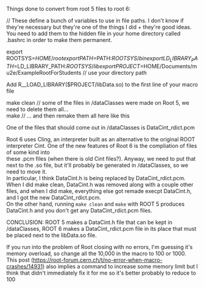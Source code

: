 Things done to convert from root 5 files to root 6:



// These define a bunch of variables to use in file paths. I don't know if they're necessary but they're one of the things I did + they're good ideas. You need to add them to the hidden file in your home directory called .bashrc in order to make them permanent. 

export ROOTSYS=$HOME/root  
export PATH=$PATH:$ROOTSYS/bin  
export LD_LIBRARY_PATH=$LD_LIBRARY_PATH:$ROOTSYS/lib  
export PROJECT=$HOME/Documents/mu2e/ExampleRootForStudents  // use your directory path



Add R__LOAD_LIBRARY($PROJECT/libData.so) to the first line of your macro file  



make clean // some of the files in /dataClasses were made on Root 5, we need to delete them all...  
make // ... and then remake them all here like this

One of the files that should come out in /dataClasses is DataCint_rdict.pcm

Root 6 uses Cling, an interpreter built as an alternative to the original ROOT interpreter Cint. One of the new features of Root 6 is the compliation of files of some kind into   
these .pcm files (when there is old Cint files?). Anyway, we need to put that next to the .so file, but it'll probably be generated in /dataClasses, so we need to move it.  
In particular, I think DataCint.h is being replaced by DataCint_rdict.pcm. When I did make clean, DataCint.h was removed along with a couple other files, and when I did make, everything else got remade execpt DataCint.h, and I got the new DataCint_rdict.pcm.  
On the other hand, running `make clean` and `make` with ROOT 5 produces DataCint.h and you don't get any DataCint_rdict.pcm files.

CONCLUSION: ROOT 5 makes a DataCint.h file that can be kept in /dataClasses, ROOT 6 makes a DataCint_rdict.pcm file in its place that must be placed next to the libData.so file.



If you run into the problem of Root closing with no errors, I'm guessing it's memory overload, so change all the 10,000 in the macro to 100 or 1000.  
This post (https://root-forum.cern.ch/t/no-error-when-macro-crashes/14931) also implies a command to increase some memory limit but I think that didn't immediately fix it for me so it's better probably to reduce to 100
